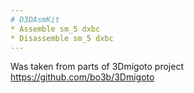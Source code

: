 ```yaml
---
# D3DAsmKit
* Assemble sm_5 dxbc
* Disassemble sm_5 dxbc
---
```

Was taken from parts of 3Dmigoto project https://github.com/bo3b/3Dmigoto